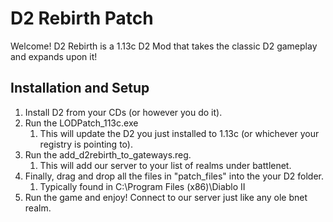 # D2 Rebirth Patch

Welcome! D2 Rebirth is a 1.13c D2 Mod that takes the classic D2 gameplay and expands upon it!

## Installation and Setup
1. Install D2 from your CDs (or however you do it).
2. Run the LODPatch_113c.exe
   1. This will update the D2 you just installed to 1.13c (or whichever your registry is pointing to).
3. Run the add_d2rebirth_to_gateways.reg.
   1. This will add our server to your list of realms under battlenet.
4. Finally, drag and drop all the files in "patch_files" into the your D2 folder.
   1. Typically found in C:\Program Files (x86)\Diablo II
5. Run the game and enjoy! Connect to our server just like any ole bnet realm.
